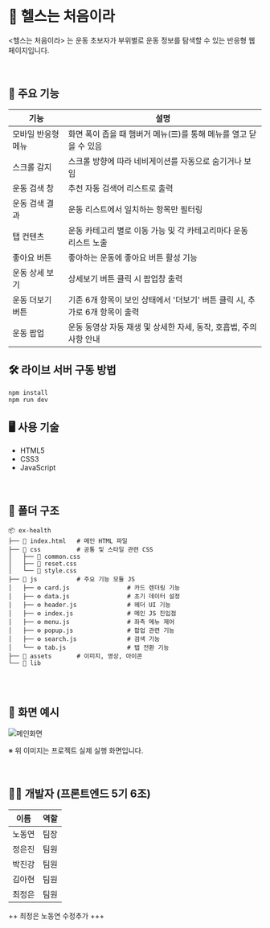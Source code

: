 # 💪 헬스는 처음이라

<헬스는 처음이라> 는 운동 초보자가 부위별로 운동 정보를 탐색할 수 있는 반응형 웹 페이지입니다.

<br/>

## 🧩 주요 기능

| 기능               | 설명                                                                        |
| ------------------ | --------------------------------------------------------------------------- |
| 모바일 반응형 메뉴 | 화면 폭이 좁을 때 햄버거 메뉴(☰)를 통해 메뉴를 열고 닫을 수 있음           |
| 스크롤 감지        | 스크롤 방향에 따라 네비게이션를 자동으로 숨기거나 보임                      |
| 운동 검색 창       | 추천 자동 검색어 리스트로 출력                                              |
| 운동 검색 결과     | 운동 리스트에서 일치하는 항목만 필터링                                      |
| 탭 컨텐츠          | 운동 카테고리 별로 이동 가능 및 각 카테고리마다 운동 리스트 노출            |
| 좋아요 버튼        | 좋아하는 운동에 좋아요 버튼 활성 기능                                       |
| 운동 상세 보기     | 상세보기 버튼 클릭 시 팝업창 출력                                           |
| 운동 더보기 버튼   | 기존 6개 항목이 보인 상태에서 '더보기' 버튼 클릭 시, 추가로 6개 항목이 출력 |
| 운동 팝업          | 운동 동영상 자동 재생 및 상세한 자세, 동작, 호흡법, 주의사항 안내           |

## 🛠️ 라이브 서버 구동 방법

```bash
npm install
npm run dev
```

## 🖥️ 사용 기술

- HTML5
- CSS3
- JavaScript

<br/>

## 📁 폴더 구조

```
📦 ex-health
├── 📄 index.html   # 메인 HTML 파일
├── 📂 css          # 공통 및 스타일 관련 CSS
│   ├── 🎨 common.css
│   ├── 🎨 reset.css
│   └── 🎨 style.css
├── 📂 js           # 주요 기능 모듈 JS
│   ├── ⚙️ card.js                # 카드 렌더링 기능
│   ├── ⚙️ data.js                # 초기 데이터 설정
│   ├── ⚙️ header.js              # 헤더 UI 기능
│   ├── ⚙️ index.js               # 메인 JS 진입점
│   ├── ⚙️ menu.js                # 좌측 메뉴 제어
│   ├── ⚙️ popup.js               # 팝업 관련 기능
│   ├── ⚙️ search.js              # 검색 기능
│   └── ⚙️ tab.js                 # 탭 전환 기능
├── 📂 assets       # 이미지, 영상, 아이콘
└── 📂 lib


```

<br/>

## 📸 화면 예시

![메인화면](https://github.com/user-attachments/assets/1b6cfb49-023c-4b76-a033-2f8feca9db50)

※ 위 이미지는 프로젝트 실제 실행 화면입니다.

<br/>

## 👨‍💻 개발자 (프론트엔드 5기 6조)

| 이름   | 역할 |
| ------ | ---- |
| 노동연 | 팀장 |
| 정은진 | 팀원 |
| 박진강 | 팀원 |
| 김아현 | 팀원 |
| 최정은 | 팀원 |

++ 최정은
노동연
수정추가
+++

